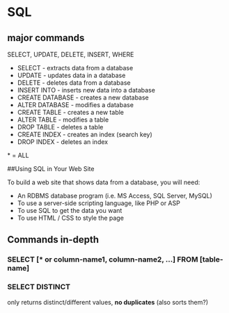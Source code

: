 # SQL
## major commands  
SELECT, UPDATE, DELETE, INSERT, WHERE

- SELECT - extracts data from a database
- UPDATE - updates data in a database
- DELETE - deletes data from a database
- INSERT INTO - inserts new data into a database
- CREATE DATABASE - creates a new database
- ALTER DATABASE - modifies a database
- CREATE TABLE - creates a new table
- ALTER TABLE - modifies a table
- DROP TABLE - deletes a table
- CREATE INDEX - creates an index (search key)
- DROP INDEX - deletes an index  

\*  = ALL

##Using SQL in Your Web Site

To build a web site that shows data from a database, you will need:

- An RDBMS database program (i.e. MS Access, SQL Server, MySQL)
- To use a server-side scripting language, like PHP or ASP
- To use SQL to get the data you want
- To use HTML / CSS to style the page

## Commands in-depth
### SELECT [* or column-name1, column-name2, ...] FROM [table-name]
### SELECT DISTINCT  
only returns distinct/different values, **no duplicates**
(also sorts them?)
